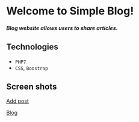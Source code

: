 # Welcome to Simple Blog!

##### Blog website allows users to share articles. 

## Technologies
+ `PHP7`
+ `CSS`, `Boostrap` 

## Screen shots
[Add post](https://github.com/urbancitysky/Blog/blob/master/Sceen%20shot/add%20post.png)

[Blog](https://github.com/urbancitysky/Blog/blob/master/Sceen%20shot/blog.png)
